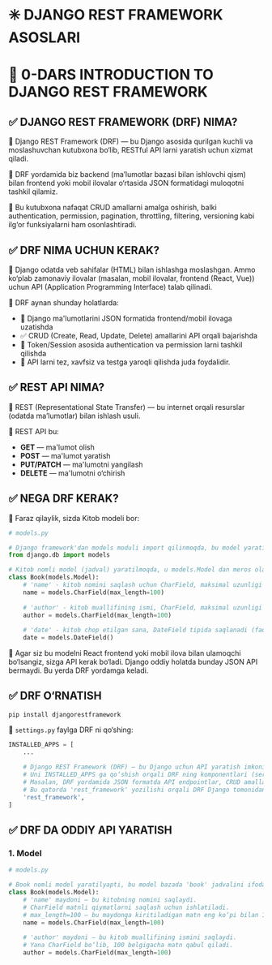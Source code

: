 # ✳️ DJANGO REST FRAMEWORK ASOSLARI


# 🧩 0-DARS INTRODUCTION TO DJANGO REST FRAMEWORK

## ✅ DJANGO REST FRAMEWORK (DRF) NIMA?

📌 Django REST Framework (DRF) — bu Django asosida qurilgan kuchli va moslashuvchan kutubxona bo‘lib, RESTful API larni yaratish uchun xizmat qiladi.

📌 DRF yordamida biz backend (ma’lumotlar bazasi bilan ishlovchi qism) bilan frontend yoki mobil ilovalar o‘rtasida JSON formatidagi muloqotni tashkil qilamiz.

📌 Bu kutubxona nafaqat CRUD amallarni amalga oshirish, balki authentication, permission, pagination, throttling, filtering, versioning kabi ilg‘or funksiyalarni ham osonlashtiradi.


## ✅ DRF NIMA UCHUN KERAK?

📌 Django odatda veb sahifalar (HTML) bilan ishlashga moslashgan. Ammo ko‘plab zamonaviy ilovalar (masalan, mobil ilovalar, frontend (React, Vue)) uchun API (Application Programming Interface) talab qilinadi.


📌 DRF aynan shunday holatlarda:

- 🔁 Django ma'lumotlarini JSON formatida frontend/mobil ilovaga uzatishda
- ✅ CRUD (Create, Read, Update, Delete) amallarini API orqali bajarishda
- 🔐 Token/Session asosida authentication va permission larni tashkil qilishda
- 🧪 API larni tez, xavfsiz va testga yaroqli qilishda juda foydalidir.

## ✅ REST API NIMA?

📌 REST (Representational State Transfer) — bu internet orqali resurslar (odatda ma’lumotlar) bilan ishlash usuli.

📌 REST API bu:

- **GET** — ma'lumot olish
- **POST** — ma'lumot yaratish
- **PUT/PATCH** — ma'lumotni yangilash
- **DELETE** — ma'lumotni o‘chirish

## ✅ NEGA DRF KERAK?

📌 Faraz qilaylik, sizda Kitob modeli bor:

```python
# models.py

# Django framework'dan models moduli import qilinmoqda, bu model yaratish uchun kerak bo'ladi
from django.db import models

# Kitob nomli model (jadval) yaratilmoqda, u models.Model dan meros oladi
class Book(models.Model):
    # 'name' - kitob nomini saqlash uchun CharField, maksimal uzunligi 100 ta belgidan iborat
    name = models.CharField(max_length=100)
    
    # 'author' - kitob muallifining ismi, CharField, maksimal uzunligi 100 ta belgidan iborat
    author = models.CharField(max_length=100)
    
    # 'date' - kitob chop etilgan sana, DateField tipida saqlanadi (faqat sana, vaqt emas)
    date = models.DateField()
```

📌 Agar siz bu modelni React frontend yoki mobil ilova bilan ulamoqchi bo‘lsangiz, sizga API kerak bo‘ladi. Django oddiy holatda bunday JSON API bermaydi. Bu yerda DRF yordamga keladi.

## ✅ DRF O‘RNATISH

```shell
pip install djangorestframework  
```

📌 `settings.py` faylga DRF ni qo‘shing:

```python
INSTALLED_APPS = [
    ...
    
    # Django REST Framework (DRF) — bu Django uchun API yaratish imkonini beradigan kuchli kutubxona.
    # Uni INSTALLED_APPS ga qo‘shish orqali DRF ning komponentlari (serializers, views, permissions va h.k.) loyihada ishlay oladi.
    # Masalan, DRF yordamida JSON formatda API endpointlar, CRUD amallarini bajaruvchi class-based yoki function-based viewlar yozish mumkin.
    # Bu qatorda 'rest_framework' yozilishi orqali DRF Django tomonidan tan olinadi va ishga tushiriladi.
    'rest_framework',
]
```

## ✅ DRF DA ODDIY API YARATISH

### 1. Model

```python
# models.py

# Book nomli model yaratilyapti, bu model bazada 'book' jadvalini ifodalaydi
class Book(models.Model):
    # 'name' maydoni — bu kitobning nomini saqlaydi.
    # CharField matnli qiymatlarni saqlash uchun ishlatiladi.
    # max_length=100 — bu maydonga kiritiladigan matn eng ko‘pi bilan 100 belgidan iborat bo‘lishi kerak.
    name = models.CharField(max_length=100)
    
    # 'author' maydoni — bu kitob muallifining ismini saqlaydi.
    # Yana CharField bo‘lib, 100 belgigacha matn qabul qiladi.
    author = models.CharField(max_length=100)
```